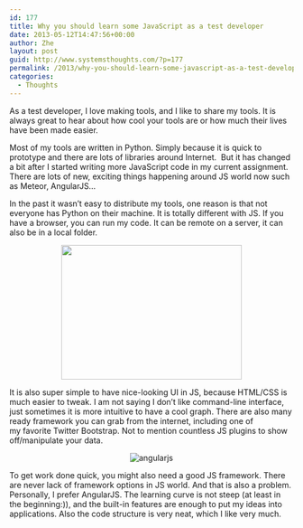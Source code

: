 ```yaml
---
id: 177
title: Why you should learn some JavaScript as a test developer
date: 2013-05-12T14:47:56+00:00
author: Zhe
layout: post
guid: http://www.systemsthoughts.com/?p=177
permalink: /2013/why-you-should-learn-some-javascript-as-a-test-developer/
categories:
  - Thoughts
---
```

As a test developer, I love making tools, and I like to share my tools. It is always great to hear about how cool your tools are or how much their lives have been made easier.



Most of my tools are written in Python. Simply because it is quick to prototype and there are lots of libraries around Internet.  But it has changed a bit after I started writing more JavaScript code in my current assignment. There are lots of new, exciting things happening around JS world now such as Meteor, AngularJS&#8230;

In the past it wasn&#8217;t easy to distribute my tools, one reason is that not everyone has Python on their machine. It is totally different with JS. If you have a browser, you can run my code. It can be remote on a server, it can also be in a local folder.

<p style="text-align: center;">
  <img class="aligncenter" alt="" src="https://raw.github.com/zheli/web-csv-plotter/master/screenshot.PNG" width="320" height="238" />
</p>

It is also super simple to have nice-looking UI in JS, because HTML/CSS is much easier to tweak. I am not saying I don&#8217;t like command-line interface, just sometimes it is more intuitive to have a cool graph. There are also many ready framework you can grab from the internet, including one of my favorite Twitter Bootstrap. Not to mention countless JS plugins to show off/manipulate your data.

<p style="text-align: center;">
  <img class="size-medium wp-image-189 aligncenter" alt="angularjs" src="http://i0.wp.com/www.systemsthoughts.com/wp-content/uploads/2013/05/angularjs-300x207.png?fit=300%2C207" data-recalc-dims="1" />
</p>

To get work done quick, you might also need a good JS framework. There are never lack of framework options in JS world. And that is also a problem. Personally, I prefer AngularJS. The learning curve is not steep (at least in the beginning:)), and the built-in features are enough to put my ideas into applications. Also the code structure is very neat, which I like very much.